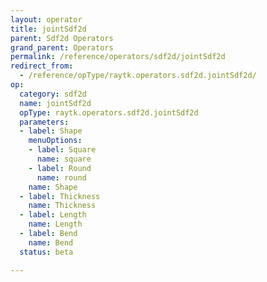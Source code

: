 ```yaml
---
layout: operator
title: jointSdf2d
parent: Sdf2d Operators
grand_parent: Operators
permalink: /reference/operators/sdf2d/jointSdf2d
redirect_from:
  - /reference/opType/raytk.operators.sdf2d.jointSdf2d/
op:
  category: sdf2d
  name: jointSdf2d
  opType: raytk.operators.sdf2d.jointSdf2d
  parameters:
  - label: Shape
    menuOptions:
    - label: Square
      name: square
    - label: Round
      name: round
    name: Shape
  - label: Thickness
    name: Thickness
  - label: Length
    name: Length
  - label: Bend
    name: Bend
  status: beta

---
```

